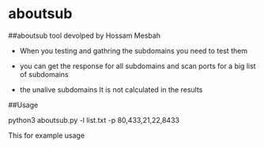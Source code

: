 # aboutsub

##aboutsub tool devolped by Hossam Mesbah

* When you testing and gathring the subdomains you need to test them

* you can get the response for all subdomains and scan ports for a big list of subdomains

* the unalive subdomains It is not calculated in the results

##Usage

python3 aboutsub.py -l list.txt -p 80,433,21,22,8433

This for example usage

